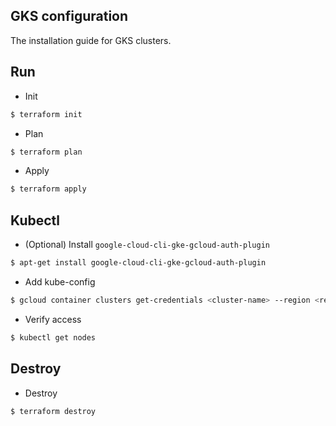 ## GKS configuration
The installation guide for GKS clusters.

## Run

- Init
```sh
$ terraform init
```

- Plan
```sh
$ terraform plan
```

- Apply
```sh
$ terraform apply
```

## Kubectl

- (Optional) Install `google-cloud-cli-gke-gcloud-auth-plugin`
```sh
$ apt-get install google-cloud-cli-gke-gcloud-auth-plugin
```

- Add kube-config
```sh
$ gcloud container clusters get-credentials <cluster-name> --region <region> --project <PROJECT_ID>
```

- Verify access
```sh
$ kubectl get nodes
```

## Destroy

- Destroy
```sh
$ terraform destroy
```